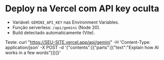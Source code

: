 # Deploy na Vercel com API key oculta
- Variável: `GEMINI_API_KEY` nas Environment Variables.
- Função serverless: `/api/gemini` (Node 20).
- Build detectado automaticamente (Vite).

Teste:
curl "https://SEU-SITE.vercel.app/api/gemini" -H 'Content-Type: application/json' -X POST -d '{"contents":[{"parts":[{"text":"Explain how AI works in a few words"}]}]}'
